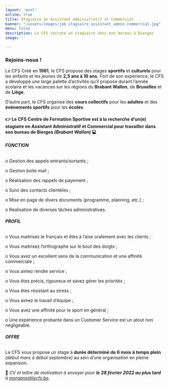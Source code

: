 ```yaml
---
layout: 'post'
online: true
title: Stagiaire en Assistant Administratif et Commercial
banner: "/assets/images/job_stagiaire_assistant_admin_commercial.jpg"
menu: false
description: Le CFS recrute un stagiaire dans son bureau à Bierges
image: ''

---
```

### Rejoins-nous !

Le CFS Créé en **1981**, le CFS propose des stages **sportifs** et **culturels** pour les enfants et les jeunes de **2,5 ans à 16 ans.** Fort de son expérience, le CFS a développé une large palette d’activités qu’il propose durant l’année scolaire et les vacances sur les régions du **Brabant Wallon**, de **Bruxelles** et de **Liège**.

D’autre part, le CFS organise des **cours collectifs** pour les **adultes** et des **évènements sportifs** pour les **écoles**.

#### 👉 Le CFS Centre de Formation Sportive est à la recherche d’un(e) **stagiaire** en **Assistant Administratif et Commercial** pour travailler dans son bureau de **Bierges** _(Brabant Wallon)_ 💻

###### **FONCTION**

o Gestion des appels entrants/sortants ;

o Gestion boite mail ;

o Réalisation des rappels de payement ;

o Suivi des contacts clientèles ;

o Mise en page de divers documents (programme, planning, etc.) ;

o Réalisation de diverses tâches administratives.

###### **PROFIL**

o Vous maitrisez le français et êtes à l’aise oralement avec les clients ;

o Vous maitrisez l’orthographe sur le bout des doigts ;

o Vous avez un excellent sens de la communication et une affinité commerciale ;

o Vous aimez rendre service ;

o Vous êtes précis, rigoureux et savez gérer les priorités ;

o Vous êtes résistant au stress ;

o Vous aimez le travail d’équipe ;

o Vous avez une affinité pour le sport en général ;

o Une expérience probante dans un Customer Service est un atout non négligeable.

###### **OFFRE**

Le CFS vous propose un stage à **durée déterminé de 6 mois à temps plein** _(début mars à début septembre)_ au sein d’une organisation en pleine expansion.

📩 _CV et lettre de motivation à envoyer pour **le 28 février 2022 au plus tard** à_ [_morgane@lecfs.be_](mailto:morgane@lecfs.be)_._
